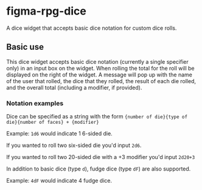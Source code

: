 # figma-rpg-dice
A dice widget that accepts basic dice notation for custom dice rolls.

## Basic use

This dice widget accepts basic dice notation (currently a single specifier only) in an
input box on the widget. When rolling the total for the roll will be displayed on the
right of the widget. A message will pop up with the name of the user that rolled, the
dice that they rolled, the result of each die rolled, and the overall total (including a
modifier, if provided).

### Notation examples

Dice can be specified as a string with the form `{number of die}{type of die}{number of faces} + {modifier}`

Example: `1d6` would indicate 1 6-sided die. 

If you wanted to roll two six-sided die you'd input `2d6`.

If you wanted to roll two 20-sided die with a +3 modifier you'd input `2d20+3`

In addition to basic dice (type `d`), fudge dice (type `dF`) are also supported.

Example: `4dF` would indicate 4 fudge dice.
